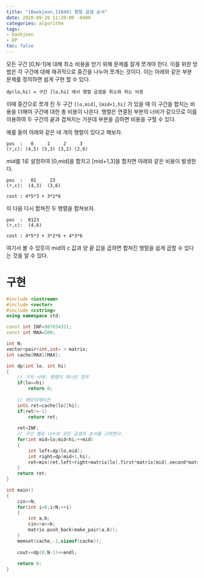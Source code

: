 ```yaml
---
title: "[Baekjoon,11049] 행렬 곱셈 순서"
date: 2020-09-20 11:20:00 -0400
categories: algorithm 
tags:
- baekjoon 
- DP
toc: false
---
```


모든 구간 [0,N-1]에 대해 최소 비용을 얻기 위해 문제를 잘게 쪼개야 한다. 
이를 위한 방법은 각 구간에 대해 재귀적으로 중간을 나누어 쪼개는 것이다. 
이는 아래와 같은 부분 문제를 정의하면 쉽게 구현 할 수 있다. 
```
dp(lo,hi) = 구간 [lo,hi] 에서 행렬 곱셈을 최소화 하는 비용 
```

이때 중간으로 쪼개 진 두 구간 `[lo,mid]`, `[mid+1,hi]` 가 있을 때 이 구간을 합치는 비용을 더해야 구간에 대한 총 비용이 나온다. 
행렬은 연결된 부분의 너비가 같으므로 이를 이용하여 두 구간의 끝과 겹쳐지는 가운데 부분을 곱하면 비용을 구할 수 있다.  

예를 들어 아래와 같은 네 개의 행렬이 있다고 해보자. 
```
pos  :   0     1     2     3
(r,c): (4,5) (5,3) (3,2) (2,6)
```
mid를 1로 설정하여 [0,mid]을 합치고 [mid+1,3]을 합치면 아래와 같은 비용이 발생한다. 
```
pos  :   01     23
(r,c):  (4,3)  (3,6)

cost : 4*5*3 + 3*2*6
```
이 다음 다시 합쳐진 두 행렬을 합쳐보자.
```
pos  :  0123
(r,c):  (4,6)

cost : 4*5*3 + 3*2*6 + 4*3*6
```
여기서 볼 수 있듯이 mid의 c 값과 양 끝 값을 곱하면 합쳐진 행렬을 쉽게 곱할 수 있다는 것을 알 수 있다. 

# 구현 
```cpp
#include <iostream>
#include <vector>
#include <cstring>
using namespace std;

const int INF=987654321;
const int MAX=500;

int N;
vector<pair<int,int> > matrix;
int cache[MAX][MAX];

int dp(int lo, int hi)
{
    // 기저 사례: 행렬이 하나인 경우 
    if(lo==hi)
        return 0;
    
    // 메모이제이션
    int& ret=cache[lo][hi];
    if(ret!=-1)
        return ret;
    
    ret=INF;
    // 구간 별로 나누어 모든 곱셈의 순서를 고려한다. 
    for(int mid=lo;mid<hi;++mid)
    {
        int left=dp(lo,mid);
        int right=dp(mid+1,hi);
        ret=min(ret,left+right+matrix[lo].first*matrix[mid].second*matrix[hi].second);
    }
    return ret;
}

int main()
{
    cin>>N;
    for(int i=0;i<N;++i)
    {
        int a,b;
        cin>>a>>b;
        matrix.push_back(make_pair(a,b));
    }
    memset(cache,-1,sizeof(cache));
    
    cout<<dp(0,N-1)<<endl;
    
    return 0;
}

```
